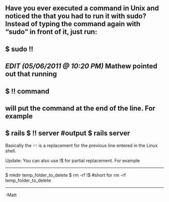 Have you ever executed a command in Unix and noticed the that you had to run it with sudo? 
Instead of typing the command again with “sudo” in front of it, just run:
--- 
$ sudo !!
---

*EDIT* <i>(05/06/2011 @ 10:20 PM)</i>
Mathew pointed out that running 
--- 
$ !! command 
---
will put the command at the end of the line. For example
--- 
$ rails
$ !! server
#output
$ rails server
---
Basically the <code>!!</code> is a replacement for the previous line entered in the Linux shell.

Update:
You can also use !$ for partial replacement. For example

---
$ mkdir temp_folder_to_delete 
$ rm -rf !$ #short for rm -rf temp_folder_to_delete

---

-Matt